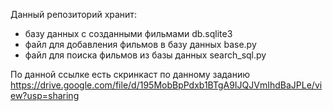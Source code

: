 Данный репозиторий хранит:
- базу данных с созданными фильмами db.sqlite3
- файл для добавления фильмов в базу данных base.py
- файл для поиска фильмов из базы данных search_sql.py

По данной ссылке есть скринкаст по данному заданию
https://drive.google.com/file/d/195MobBpPdxb1BTgA9IJQJVmIhdBaJPLe/view?usp=sharing
